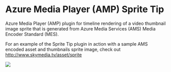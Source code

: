 # Azure Media Player (AMP) Sprite Tip

Azure Media Player (AMP) plugin for timeline rendering of a video thumbnail image sprite that is generated from Azure Media Services (AMS) Media Encoder Standard (MES).

For an example of the Sprite Tip plugin in action with a sample AMS encoded asset and thumbnails sprite image, check out http://www.skymedia.tv/asset/sprite

![](http://skymedia.azureedge.net/docs/13.1-ThumbnailSprite.png)
